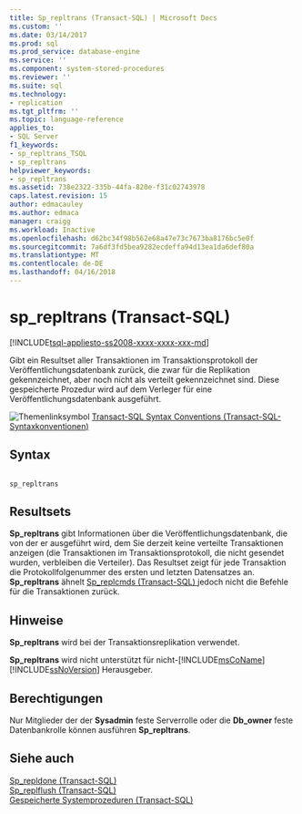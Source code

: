 ```yaml
---
title: Sp_repltrans (Transact-SQL) | Microsoft Docs
ms.custom: ''
ms.date: 03/14/2017
ms.prod: sql
ms.prod_service: database-engine
ms.service: ''
ms.component: system-stored-procedures
ms.reviewer: ''
ms.suite: sql
ms.technology:
- replication
ms.tgt_pltfrm: ''
ms.topic: language-reference
applies_to:
- SQL Server
f1_keywords:
- sp_repltrans_TSQL
- sp_repltrans
helpviewer_keywords:
- sp_repltrans
ms.assetid: 738e2322-335b-44fa-820e-f31c02743978
caps.latest.revision: 15
author: edmacauley
ms.author: edmaca
manager: craigg
ms.workload: Inactive
ms.openlocfilehash: d62bc34f98b562e68a47e73c7673ba8176bc5e0f
ms.sourcegitcommit: 7a6df3fd5bea9282ecdeffa94d13ea1da6def80a
ms.translationtype: MT
ms.contentlocale: de-DE
ms.lasthandoff: 04/16/2018
---
```

# <a name="sprepltrans-transact-sql"></a>sp_repltrans (Transact-SQL)
[!INCLUDE[tsql-appliesto-ss2008-xxxx-xxxx-xxx-md](../../includes/tsql-appliesto-ss2008-xxxx-xxxx-xxx-md.md)]

  Gibt ein Resultset aller Transaktionen im Transaktionsprotokoll der Veröffentlichungsdatenbank zurück, die zwar für die Replikation gekennzeichnet, aber noch nicht als verteilt gekennzeichnet sind. Diese gespeicherte Prozedur wird auf dem Verleger für eine Veröffentlichungsdatenbank ausgeführt.  
  
 ![Themenlinksymbol](../../database-engine/configure-windows/media/topic-link.gif "Topic link icon") [Transact-SQL Syntax Conventions (Transact-SQL-Syntaxkonventionen)](../../t-sql/language-elements/transact-sql-syntax-conventions-transact-sql.md)  
  
## <a name="syntax"></a>Syntax  
  
```  
  
sp_repltrans  
```  
  
## <a name="result-sets"></a>Resultsets  
 **Sp_repltrans** gibt Informationen über die Veröffentlichungsdatenbank, die von der er ausgeführt wird, dem Sie derzeit keine verteilte Transaktionen anzeigen (die Transaktionen im Transaktionsprotokoll, die nicht gesendet wurden, verbleiben die Verteiler). Das Resultset zeigt für jede Transaktion die Protokollfolgenummer des ersten und letzten Datensatzes an. **Sp_repltrans** ähnelt [Sp_replcmds &#40;Transact-SQL&#41; ](../../relational-databases/system-stored-procedures/sp-replcmds-transact-sql.md) jedoch nicht die Befehle für die Transaktionen zurück.  
  
## <a name="remarks"></a>Hinweise  
 **Sp_repltrans** wird bei der Transaktionsreplikation verwendet.  
  
 **Sp_repltrans** wird nicht unterstützt für nicht-[!INCLUDE[msCoName](../../includes/msconame-md.md)] [!INCLUDE[ssNoVersion](../../includes/ssnoversion-md.md)] Herausgeber.  
  
## <a name="permissions"></a>Berechtigungen  
 Nur Mitglieder der der **Sysadmin** feste Serverrolle oder die **Db_owner** feste Datenbankrolle können ausführen **Sp_repltrans**.  
  
## <a name="see-also"></a>Siehe auch  
 [Sp_repldone &#40;Transact-SQL&#41;](../../relational-databases/system-stored-procedures/sp-repldone-transact-sql.md)   
 [Sp_replflush &#40;Transact-SQL&#41;](../../relational-databases/system-stored-procedures/sp-replflush-transact-sql.md)   
 [Gespeicherte Systemprozeduren &#40;Transact-SQL&#41;](../../relational-databases/system-stored-procedures/system-stored-procedures-transact-sql.md)  
  
  
